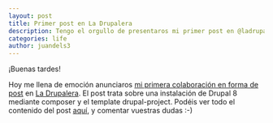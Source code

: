 ```yaml
---
layout: post
title: Primer post en La Drupalera
description: Tengo el orgullo de presentaros mi primer post en @ladrupalera
categories: life
author: juandels3
---
```


¡Buenas tardes!

Hoy me llena de emoción anunciaros [mi primera colaboración en forma de post](https://www.ladrupalera.com/es/drupal/desarrollo/drupal-8/instalacion-drupal-8-con-composer-y-drupal-project) en [La Drupalera](https://www.ladrupalera.com/). El post trata sobre una instalación de Drupal 8 mediante composer y el template drupal-project. Podéis ver todo el contenido del post [aquí](https://www.ladrupalera.com/es/drupal/desarrollo/drupal-8/instalacion-drupal-8-con-composer-y-drupal-project), y comentar vuestras dudas :-)